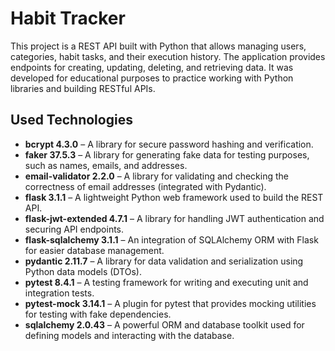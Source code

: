 # Habit Tracker

This project is a REST API built with Python that allows managing users, categories, habit tasks, and their execution history. The application provides endpoints for creating, updating, deleting, and retrieving data. It was developed for educational purposes to practice working with Python libraries and building RESTful APIs.

## Used Technologies

- **bcrypt 4.3.0** – A library for secure password hashing and verification.
- **faker 37.5.3** – A library for generating fake data for testing purposes, such as names, emails, and addresses.
- **email-validator 2.2.0** – A library for validating and checking the correctness of email addresses (integrated with Pydantic).
- **flask 3.1.1** – A lightweight Python web framework used to build the REST API.
- **flask-jwt-extended 4.7.1** – A library for handling JWT authentication and securing API endpoints.
- **flask-sqlalchemy 3.1.1** – An integration of SQLAlchemy ORM with Flask for easier database management.
- **pydantic 2.11.7** – A library for data validation and serialization using Python data models (DTOs).
- **pytest 8.4.1** – A testing framework for writing and executing unit and integration tests.
- **pytest-mock 3.14.1** – A plugin for pytest that provides mocking utilities for testing with fake dependencies.
- **sqlalchemy 2.0.43** – A powerful ORM and database toolkit used for defining models and interacting with the database.
